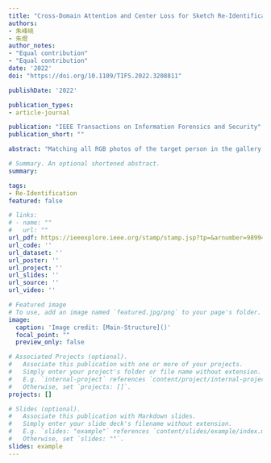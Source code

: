 ```yaml
---
title: "Cross-Domain Attention and Center Loss for Sketch Re-Identification"
authors:
- 朱峰峣
- 朱煜
author_notes:
- "Equal contribution"
- "Equal contribution"
date: '2022'
doi: "https://doi.org/10.1109/TIFS.2022.3208811"

publishDate: '2022'

publication_types:
- article-journal

publication: "IEEE Transactions on Information Forensics and Security"
publication_short: ""

abstract: "Matching all RGB photos of the target person in the gallery database with the full-body sketch image drawn by the professional is defined as Sketch re-identification (Sketch Re-id). The big gap between the sketch domain and RGB domain makes Sketch Re-id challenging. This paper addresses the problem by proposing a new framework to obtain domain-invariant features, which uses CNN as the backbone. To make the model focus more on the regions related to the sketch image in the RGB photo, we propose a novel cross-domain attention (CDA) mechanism. It uses different ways of splitting feature maps in its two branches and calculates the relationship between different parts in the sketch images and RGB photos. Moreover, we designed the cross-domain center loss (CDC), which breaks through the limitations that datasets need to be in the same domain in the traditional center loss. It effectively reduces the gap between two domains and makes the features with the same ID closer. The experiment is performed on the Sketch Re-id dataset. Each person has one sketch image and two RGB photos. To evaluate the generalization, we also experimented on two popular sketch-photo face datasets. The result in the Sketch Re-id dataset shows the model performs 3.7% higher than the previous methods. And the result in the CUHK student dataset performs 0.38% higher than the state-of-the-art methods."

# Summary. An optional shortened abstract.
summary: 

tags:
- Re-Identification
featured: false

# links:
# - name: ""
#   url: ""
url_pdf: https://ieeexplore.ieee.org/stamp/stamp.jsp?tp=&arnumber=9899483
url_code: ''
url_dataset: ''
url_poster: ''
url_project: ''
url_slides: ''
url_source: ''
url_video: ''

# Featured image
# To use, add an image named `featured.jpg/png` to your page's folder. 
image:
  caption: 'Image credit: [Main-Structure]()'
  focal_point: ""
  preview_only: false

# Associated Projects (optional).
#   Associate this publication with one or more of your projects.
#   Simply enter your project's folder or file name without extension.
#   E.g. `internal-project` references `content/project/internal-project/index.md`.
#   Otherwise, set `projects: []`.
projects: []

# Slides (optional).
#   Associate this publication with Markdown slides.
#   Simply enter your slide deck's filename without extension.
#   E.g. `slides: "example"` references `content/slides/example/index.md`.
#   Otherwise, set `slides: ""`.
slides: example
---
```

